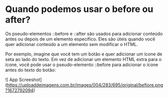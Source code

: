 # Quando podemos usar o before ou after?

Os pseudo-elementos ::before e ::after são usados ​​para adicionar conteúdo antes ou depois de um elemento específico. Eles são úteis quando você quer adicionar conteúdo a um elemento sem modificar o HTML.

Por exemplo, imagine que você tem um botão e quer adicionar um ícone de seta ao lado do texto. Em vez de adicionar um elemento HTML extra para o ícone, você pode usar o pseudo-elemento ::before para adicionar o ícone antes do texto do botão:

![ App Screeshot] (https://uploaddeimagens.com.br/images/004/283/695/original/befiore.png?1672792094)
